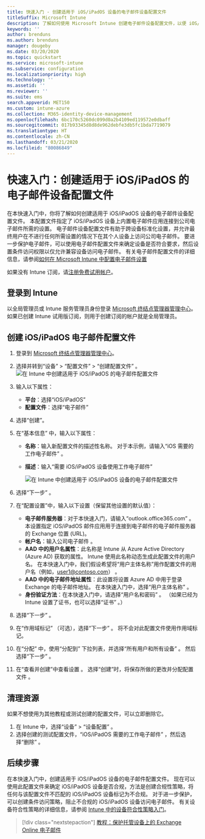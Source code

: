 ```yaml
---
title: 快速入门 - 创建适用于 iOS/iPadOS 设备的电子邮件设备配置文件
titleSuffix: Microsoft Intune
description: 了解如何使用 Microsoft Intune 创建电子邮件设备配置文件，以便 iOS/iPadOS 设备可以安全地连接到公司电子邮件。
keywords: ''
author: brenduns
ms.author: brenduns
manager: dougeby
ms.date: 03/20/2020
ms.topic: quickstart
ms.service: microsoft-intune
ms.subservice: configuration
ms.localizationpriority: high
ms.technology: ''
ms.assetid: ''
ms.reviewer: ''
ms.suite: ems
search.appverid: MET150
ms.custom: intune-azure
ms.collection: M365-identity-device-management
ms.openlocfilehash: 6bc170c5260dc099d0a2b4109ed119572e0dbaff
ms.sourcegitcommit: 017b93345d8d8de962debfe3db5fc1bda7719079
ms.translationtype: HT
ms.contentlocale: zh-CN
ms.lasthandoff: 03/21/2020
ms.locfileid: "80086849"
---
```

# <a name="quickstart-create-an-email-device-profile-for-iosipados"></a>快速入门：创建适用于 iOS/iPadOS 的电子邮件设备配置文件

在本快速入门中，你将了解如何创建适用于 iOS/iPadOS 设备的电子邮件设备配置文件。 本配置文件指定了 iOS/iPadOS 设备上内置电子邮件应用连接到公司电子邮件所需的设置。 电子邮件设备配置文件有助于跨设备标准化设置，并允许最终用户在不进行任何所需设置的情况下在其个人设备上访问公司电子邮件。 要进一步保护电子邮件，可以使用电子邮件配置文件来确定设备是否符合要求，然后设置条件访问权限以仅允许兼容设备访问电子邮件。 有关电子邮件配置文件的详细信息，请参阅[如何在 Microsoft Intune 中配置电子邮件设置](email-settings-configure.md)

如果没有 Intune 订阅，请[注册免费试用帐户](../fundamentals/free-trial-sign-up.md)。

## <a name="sign-in-to-intune"></a>登录到 Intune

以全局管理员或 Intune 服务管理员身份登录 [Microsoft 终结点管理器管理中心](https://go.microsoft.com/fwlink/?linkid=2109431)。 如果已创建 Intune 试用版订阅，则用于创建订阅的帐户就是全局管理员。

## <a name="create-an-iosipados-email-profile"></a>创建 iOS/iPadOS 电子邮件配置文件

1. 登录到 [Microsoft 终结点管理器管理中心](https://go.microsoft.com/fwlink/?linkid=2109431)。

2. 选择并转到“设备”   > “配置文件”   > “创建配置文件”  。
   ![在 Intune 中创建适用于 iOS/iPadOS 的电子邮件配置文件](./media/quickstart-email-profile/ios-create-profile.png)

3. 输入以下属性：
   - **平台**：选择“iOS/iPadOS” 
   - **配置文件**：选择“电子邮件” 
  
4. 选择“创建”。 

5. 在“基本信息”  中，输入以下属性：
   - **名称**：输入新配置文件的描述性名称。 对于本示例，请输入“iOS 需要的工作电子邮件”  。
   - **描述**：输入“需要 iOS/iPadOS 设备使用工作电子邮件” 


        ![在 Intune 中创建适用于 iOS/iPadOS 设备的电子邮件配置文件](./media/quickstart-email-profile/ios-email-profile-name.png)

6. 选择“下一步”  。

7. 在“配置设置”中，输入以下设置（保留其他设置的默认值）： 
   - **电子邮件服务器**：对于本快速入门，请输入“outlook.office365.com”  。 本设置指定 iOS/iPadOS 邮件应用用于连接到电子邮件的电子邮件服务器的 Exchange 位置 (URL)。
   - **帐户名**：输入公司电子邮件  。
   - **AAD 中的用户名属性**：此名称是 Intune 从 Azure Active Directory (Azure AD) 获取的属性。 Intune 使用此名称动态生成此配置文件的用户名。 在本快速入门中，我们假设希望将“用户主体名称”用作配置文件的用户名（例如，user1@contoso.com）  。
   - **AAD 中的电子邮件地址属性**：此设置将设置 Azure AD 中用于登录 Exchange 的电子邮件地址。 在本快速入门中，选择“用户主体名称”  。
   - **身份验证方法**：在本快速入门中，请选择“用户名和密码”  。 （如果已经为 Intune 设置了证书，也可以选择“证书”  。）

8. 选择“下一步”  。

9. 在“作用域标记”  （可选），选择“下一步”  。 将不会对此配置文件使用作用域标记。

10. 在“分配”  中，使用“分配到”  下拉列表，并选择“所有用户和所有设备”  。  然后选择“下一步”  。

11. 在“查看并创建”中查看设置  。 选择“创建”时，将保存所做的更改并分配配置文件  。 

## <a name="clean-up-resources"></a>清理资源

如果不想使用为其他教程或测试创建的配置文件，可以立即删除它。

1. 在 Intune 中，选择“设备”   > “设备配置”  。
2. 选择创建的测试配置文件，“iOS/iPadOS 需要的工作电子邮件”  ，然后选择“删除”  。 

## <a name="next-steps"></a>后续步骤

在本快速入门中，创建适用于 iOS/iPadOS 设备的电子邮件配置文件。 现在可以使用此配置文件来确定 iOS/iPadOS 设备是否合规，方法是创建合规性策略，将任何与该配置文件不匹配的 iOS/iPadOS 设备标记为不合规。 对于进一步保护，可以创建条件访问策略，阻止不合规的 iOS/iPadOS 设备访问电子邮件。 有关设备符合性策略的详细信息，请参阅 [Intune 中的设备符合性策略入门](../protect/device-compliance-get-started.md)。

> [!div class="nextstepaction"]
> [教程：保护托管设备上的 Exchange Online 电子邮件](../protect/tutorial-protect-email-on-enrolled-devices.md)
